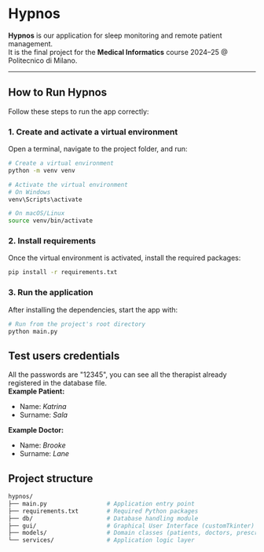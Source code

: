 # Hypnos

**Hypnos** is our application for sleep monitoring and remote patient management.  
It is the final project for the **Medical Informatics** course 2024–25 @ Politecnico di Milano.

---

## How to Run Hypnos

Follow these steps to run the app correctly:

### 1. Create and activate a virtual environment

Open a terminal, navigate to the project folder, and run:

```bash
# Create a virtual environment
python -m venv venv

# Activate the virtual environment
# On Windows
venv\Scripts\activate

# On macOS/Linux
source venv/bin/activate
```
### 2. Install requirements
Once the virtual environment is activated, install the required packages:
```bash
pip install -r requirements.txt
```

### 3. Run the application
After installing the dependencies, start the app with:
```bash
# Run from the project's root directory
python main.py
```

## Test users credentials
All the passwords are "12345", you can see all the therapist already registered in the database file.  
**Example Patient:**  
- Name: *Katrina*  
- Surname: *Sala*

**Example Doctor:**  
- Name: *Brooke*  
- Surname: *Lane*


## Project structure
```bash
hypnos/
├── main.py                 # Application entry point
├── requirements.txt        # Required Python packages
├── db/                     # Database handling module
├── gui/                    # Graphical User Interface (customTkinter)
├── models/                 # Domain classes (patients, doctors, prescriptions, etc.)
└── services/               # Application logic layer
```









